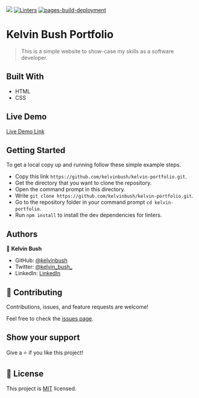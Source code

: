 ![](https://img.shields.io/badge/Microverse-blueviolet)
[![Linters](https://github.com/kelvinbush/kelvin-portfolio/actions/workflows/linters.yml/badge.svg)](https://github.com/kelvinbush/kelvin-portfolio/actions/workflows/linters.yml)
[![pages-build-deployment](https://github.com/kelvinbush/kelvin-portfolio/actions/workflows/pages/pages-build-deployment/badge.svg)](https://github.com/kelvinbush/kelvin-portfolio/actions/workflows/pages/pages-build-deployment)

# Kelvin Bush Portfolio

> This is a simple website to show-case my skills as a software developer.


## Built With

- HTML
- CSS

## Live Demo

[Live Demo Link](http://kelvinbush.me/kelvin-portfolio/)

## Getting Started

To get a local copy up and running follow these simple example steps.

- Copy this link `https://github.com/kelvinbush/kelvin-portfolio.git`.
- Get the directory that you want to clone the repository.
- Open the command prompt in this directory.
- Write `git clone https://github.com/kelvinbush/kelvin-portfolio.git`.
- Go to the repository folder in your command prompt `cd kelvin-portfolio`.
- Run `npm install` to install the dev dependencies for linters.


## Authors

👤 **Kelvin Bush**

- GitHub: [@kelvinbush](https://github.com/kelvinbush)
- Twitter: [@kelvin_bush_](https://twitter.com/kelvin_bush_)
- LinkedIn: [LinkedIn](https://www.linkedin.com/in/kelvin-wachiye-04b469173/)

## 🤝 Contributing

Contributions, issues, and feature requests are welcome!

Feel free to check the [issues page](../../issues/).

## Show your support

Give a ⭐️ if you like this project!

## 📝 License

This project is [MIT](./MIT.md) licensed.
